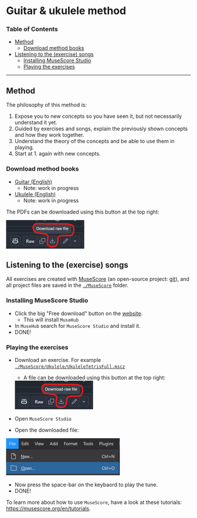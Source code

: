 # Guitar & ukulele method

### Table of Contents
- [Method](#method)
    - [Download method books](#download-method-books)
- [Listening to the (exercise) songs](#listening-to-the-exercise-songs)
    - [Installing MuseScore Studio](#installing-musescore-studio)
    - [Playing the exercises](#playing-the-exercises)

---

## Method

The philosophy of this method is:
1. Expose you to new concepts so you have seen it, but not necessarily understand it yet.
2. Guided by exercises and songs, explain the previously shown concepts and how they work together.
3. Understand the theory of the concepts and be able to use them in playing.
4. Start at 1. again with new concepts.

### Download method books
- [Guitar (English)](./MethodBooks/GuitarMethod_EN/main.pdf)
    - Note: work in progress
- [Ukulele (English)](./MethodBooks/UkuleleMethod_EN/main.pdf)
    - Note: work in progress

The PDFs can be downloaded using this button at the top right:
    
<img src="Images/GitDownloadFile.png">

## Listening to the (exercise) songs
All exercises are created with [MuseScore](https://musescore.org/en) (an open-source project: [git](https://github.com/musescore/MuseScore)), and all project files are saved in the [`./MuseScore`](./MuseScore/) folder.

### Installing MuseScore Studio
- Click the big "Free download" button on the [website](https://musescore.org/en).
    - This will install `MuseHub`
- In `MuseHub` search for `MuseScore Studio` and install it.
- DONE!

### Playing the exercises

- Download an exercise. For example [`./MuseScore/Ukulele/UkuleleTetrisFull.mscz`](./MuseScore/Ukulele/UkuleleTetrisFull.mscz)
    - A file can be downloaded using this button at the top right:
    
    <img src="Images/GitDownloadFile.png">

- Open `MuseScore Studio`
- Open the downloaded file:

<img src="Images/MuseScoreOpenProject.png">

- Now press the space-bar on the keybaord to play the tune.
- DONE!

To learn more about how to use `MuseScore`, have a look at these tutorials: https://musescore.org/en/tutorials.